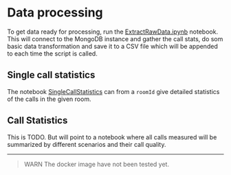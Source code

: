 # Data processing

To get data ready for processing, run the [ExtractRawData.ipynb](./ExtractRawData.ipynb) notebook. This will connect to the MongoDB instance and gather the call stats, do som basic data transformation and save it to a CSV file which will be appended to each time the script is called.

## Single call statistics

The notebook [SingleCallStatistics](./SingleCallStatistics.ipynb) can from a `roomId` give detailed statistics of the calls in the given room.

## Call Statistics

This is TODO. But will point to a notebook where all calls measured will be summarized by different scenarios and their call quality.


---

> WARN The docker image have not been tested yet.